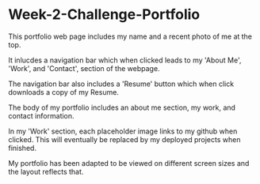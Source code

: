 # Week-2-Challenge-Portfolio

This portfolio web page includes my name and a recent photo of me at the top.

It inlucdes a navigation bar which when clicked leads to my 'About Me', 'Work', and 'Contact', section of the webpage.

The navigation bar also includes a 'Resume' button which when click downloads a copy of my Resume.

The body of my portfolio includes an about me section, my work, and contact information.

In my 'Work' section, each placeholder image links to my github when clicked. This will eventually be replaced by my deployed projects when finished.

My portfolio has been adapted to be viewed on different screen sizes and the layout reflects that.
